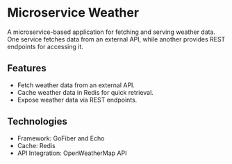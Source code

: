 # Microservice Weather

A microservice-based application for fetching and serving weather data. One service fetches data from an external API, while another provides REST endpoints for accessing it.  

## Features
- Fetch weather data from an external API.  
- Cache weather data in Redis for quick retrieval.  
- Expose weather data via REST endpoints.  

## Technologies
- Framework: GoFiber and Echo  
- Cache: Redis  
- API Integration: OpenWeatherMap API  

